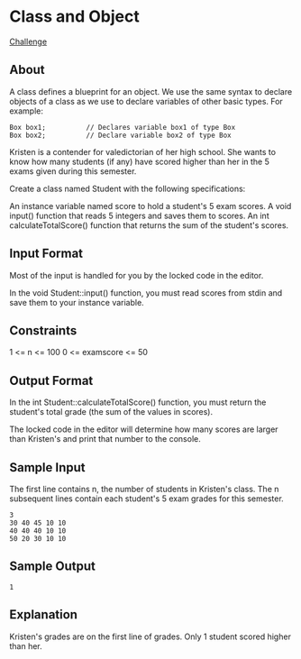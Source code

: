 # Class and Object

[Challenge](https://www.hackerrank.com/challenges/classes-objects/problem)

## About

A class defines a blueprint for an object. We use the same syntax to declare objects of a class as we use to declare variables of other basic types. For example:

```
Box box1;          // Declares variable box1 of type Box
Box box2;          // Declare variable box2 of type Box
```

Kristen is a contender for valedictorian of her high school. She wants to know how many students (if any) have scored higher than her in the 5 exams given during this semester.

Create a class named Student with the following specifications:

An instance variable named score to hold a student's 5 exam scores.
A void input() function that reads 5 integers and saves them to scores.
An int calculateTotalScore() function that returns the sum of the student's scores.

## Input Format

Most of the input is handled for you by the locked code in the editor.

In the void Student::input() function, you must read  scores from stdin and save them to your  instance variable.

## Constraints

1 <= n <= 100
0 <= examscore <= 50

## Output Format

In the int Student::calculateTotalScore() function, you must return the student's total grade (the sum of the values in scores).

The locked code in the editor will determine how many scores are larger than Kristen's and print that number to the console.

## Sample Input

The first line contains n, the number of students in Kristen's class. The n subsequent lines contain each student's 5 exam grades for this semester.

```
3
30 40 45 10 10
40 40 40 10 10
50 20 30 10 10
```

## Sample Output

```
1
```

## Explanation

Kristen's grades are on the first line of grades. Only 1 student scored higher than her.
